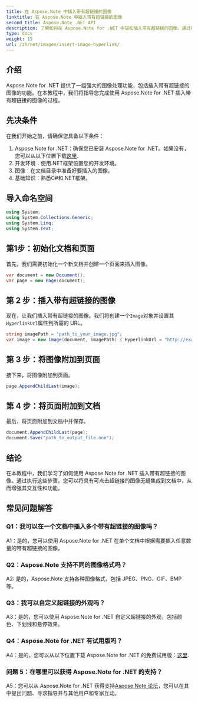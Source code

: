 ```yaml
---
title: 在 Aspose.Note 中插入带有超链接的图像
linktitle: 在 Aspose.Note 中插入带有超链接的图像
second_title: Aspose.Note .NET API
description: 了解如何在 Aspose.Note for .NET 中轻松插入带有超链接的图像。通过可点击的图像增强文档交互性。
type: docs
weight: 15
url: /zh/net/images/insert-image-hyperlink/
---
```

## 介绍

Aspose.Note for .NET 提供了一组强大的图像处理功能，包括插入带有超链接的图像的功能。在本教程中，我们将指导您完成使用 Aspose.Note for .NET 插入带有超链接的图像的过程。

## 先决条件

在我们开始之前，请确保您具备以下条件：

1.  Aspose.Note for .NET：确保您已安装 Aspose.Note for .NET。如果没有，您可以从以下位置下载[这里](https://releases.aspose.com/note/net/).
2. 开发环境：使用.NET框架设置您的开发环境。
3. 图像：在文档目录中准备好要插入的图像。
4. 基础知识：熟悉C#和.NET框架。

## 导入命名空间

```csharp
using System;
using System.Collections.Generic;
using System.Linq;
using System.Text;
```

## 第1步：初始化文档和页面

首先，我们需要初始化一个新文档并创建一个页面来插入图像。

```csharp
var document = new Document();
var page = new Page(document);
```

## 第 2 步：插入带有超链接的图像

现在，让我们插入带有超链接的图像。我们将创建一个`Image`对象并设置其`HyperlinkUrl`属性到所需的 URL。

```csharp
string imagePath = "path_to_your_image.jpg";
var image = new Image(document, imagePath) { HyperlinkUrl = "http://example.com" };
```

## 第 3 步：将图像附加到页面

接下来，将图像附加到页面。

```csharp
page.AppendChildLast(image);
```

## 第 4 步：将页面附加到文档

最后，将页面附加到文档中并保存。

```csharp
document.AppendChildLast(page);
document.Save("path_to_output_file.one");
```

## 结论

在本教程中，我们学习了如何使用 Aspose.Note for .NET 插入带有超链接的图像。通过执行这些步骤，您可以将具有可点击超链接的图像无缝集成到文档中，从而增强其交互性和功能。

## 常见问题解答

### Q1：我可以在一个文档中插入多个带有超链接的图像吗？

A1：是的，您可以使用 Aspose.Note for .NET 在单个文档中根据需要插入任意数量的带有超链接的图像。

### Q2：Aspose.Note 支持不同的图像格式吗？

A2: 是的，Aspose.Note 支持各种图像格式，包括 JPEG、PNG、GIF、BMP 等。

### Q3：我可以自定义超链接的外观吗？

A3：是的，您可以使用 Aspose.Note for .NET 自定义超链接的外观，包括颜色、下划线和悬停效果。

### Q4：Aspose.Note for .NET 有试用版吗？

 A4：是的，您可以从以下位置下载 Aspose.Note for .NET 的免费试用版：[这里](https://releases.aspose.com/).

### 问题 5：在哪里可以获得 Aspose.Note for .NET 的支持？

 A5：您可以从 Aspose.Note for .NET 获得支持[Aspose.Note 论坛](https://forum.aspose.com/c/note/28)，您可以在其中提出问题、寻求指导并与其他用户和专家互动。